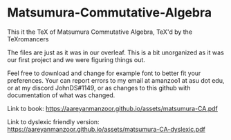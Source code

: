 # Matsumura-Commutative-Algebra
This it the TeX of Matsumura Commutative Algebra, TeX'd by the TeXromancers

The files are just as it was in our overleaf. This is a bit unorganized as it was our first project and we were figuring things out. 

Feel free to download and change for example font to better fit your preferences. Your can report errors to my email at amanzoo1 at asu dot edu, or at my discord JohnDS#1149, or as changes to this github with documentation of what was changed.

Link to book: https://aareyanmanzoor.github.io/assets/matsumura-CA.pdf

Link to dyslexic friendly version: https://aareyanmanzoor.github.io/assets/matsumura-CA-dyslexic.pdf

